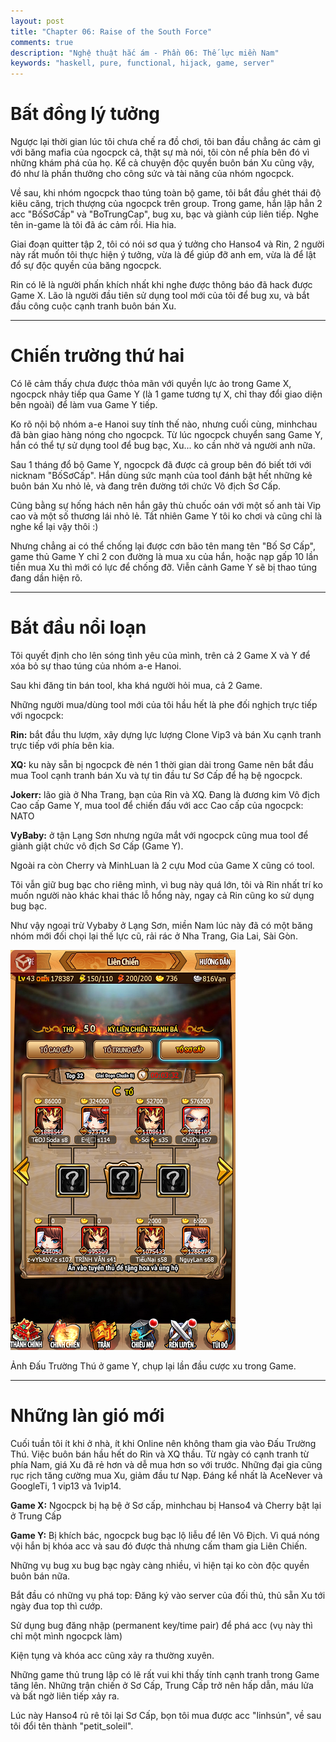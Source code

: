 ```yaml
---
layout: post
title: "Chapter 06: Raise of the South Force"
comments: true
description: "Nghệ thuật hắc ám - Phần 06: Thế lực miền Nam"
keywords: "haskell, pure, functional, hijack, game, server"
---
```


# Bất đồng lý tưởng

Ngược lại thời gian lúc tôi chưa chế ra đồ chơi, tôi ban đầu chẳng ác cảm gì với băng mafia của ngocpck cả, thật sự mà nói, tôi còn nể phía bên đó vì những khám phá của họ. Kể cả chuyện độc quyền buôn bán Xu cũng vậy, đó như là phần thưởng cho công sức và tài năng của nhóm ngocpck.

Về sau, khi nhóm ngocpck thao túng toàn bộ game, tôi bắt đầu ghét thái độ kiêu căng, trịch thượng của ngocpck trên group. Trong game, hắn lập hẳn 2 acc "BốSơCấp" và "BoTrungCap", bug xu, bạc và giành cúp liên tiếp. Nghe tên in-game là tôi đã ác cảm rồi. Hia hia.

Giai đoạn quitter tập 2, tôi có nói sơ qua ý tưởng cho Hanso4 và Rin, 2 người này rất muốn tôi thực hiện ý tưởng, vừa là để giúp đỡ anh em, vừa là để lật đổ sự độc quyền của băng ngocpck.

Rin có lẽ là người phấn khích nhất khi nghe được thông báo đã hack được Game X. Lão là người đầu tiên sử dụng tool mới của tôi để bug xu, và bắt đầu công cuộc cạnh tranh buôn bán Xu.

---

# Chiến trường thứ hai

Có lẽ cảm thấy chưa được thỏa mãn với quyền lực ảo trong Game X, ngocpck nhảy tiếp qua Game Y (là 1 game tương tự X, chỉ thay đổi giao diện bên ngoài) để làm vua Game Y tiếp.

Ko rõ nội bộ nhóm a-e Hanoi suy tính thế nào, nhưng cuối cùng, minhchau đã bàn giao hàng nóng cho ngocpck. Từ lúc ngocpck chuyển sang Game Y, hắn có thể tự sử dụng tool để bug bạc, Xu... ko cần nhờ vả người anh nữa.

Sau 1 tháng đổ bộ Game Y, ngocpck đã được cả group bên đó biết tới với nicknam "BốSơCấp". Hắn dùng sức mạnh của tool đánh bật hết những kẻ buôn bán Xu nhỏ lẻ, và đang trên đường tới chức Vô địch Sơ Cấp.

Cũng bằng sự hống hách nên hắn gây thù chuốc oán với một số anh tài Vip cao và một số thương lái nhỏ lẻ. Tất nhiên Game Y tôi ko chơi và cũng chỉ là nghe kể lại vậy thôi :)

Nhưng chẳng ai có thể chống lại được cơn bão tên mang tên "Bố Sơ Cấp", game thủ Game Y chỉ 2 con đường là mua xu của hắn, hoặc nạp gấp 10 lần tiền mua Xu thì mới có lực để chống đỡ. Viễn cảnh Game Y sẽ bị thao túng đang dần hiện rõ.

---

# Bắt đầu nổi loạn

Tôi quyết định cho lên sóng tình yêu của mình, trên cả 2 Game X và Y để xóa bỏ sự thao túng của nhóm a-e Hanoi.

Sau khi đăng tin bán tool, kha khá người hỏi mua, cả 2 Game.

Những người mua/dùng tool mới của tôi hầu hết là phe đối nghịch trực tiếp với ngocpck:

**Rin:** bắt đầu thu lượm, xây dựng lực lượng Clone Vip3 và bán Xu cạnh tranh trực tiếp với phía bên kia.

**XQ:** ku này sẵn bị ngocpck đè nén 1 thời gian dài trong Game nên bắt đầu mua Tool cạnh tranh bán Xu và tự tin đầu tư Sơ Cấp để hạ bệ ngocpck.

**Jokerr:** lão già ở Nha Trang, bạn của Rin và XQ. Đang là đương kim Vô địch Cao cấp Game Y, mua tool để chiến đấu với acc Cao cấp của ngocpck: NATO

**VyBaby:** ở tận Lạng Sơn nhưng ngứa mắt với ngocpck cũng mua tool để giành giật chức vô địch Sơ Cấp (Game Y).

Ngoài ra còn Cherry và MinhLuan là 2 cựu Mod của Game X cũng có tool.

Tôi vẫn giữ bug bạc cho riêng mình, vì bug này quá lớn, tôi và Rin nhất trí ko muốn người nào khác khai thác lỗ hổng này, ngay cả Rin cũng ko sử dụng bug bạc.

Như vậy ngoại trừ Vybaby ở Lạng Sơn, miền Nam lúc này đã có một băng nhóm mới đối chọi lại thế lực cũ, rải rác ở Nha Trang, Gia Lai, Sài Gòn.

![Liên chiến Game Y](/assets/images/aspect-of-programming/cross-war-2.png)

Ảnh Đấu Trường Thú ở game Y, chụp lại lần đầu cược xu trong Game.

---

# Những làn gió mới

Cuối tuần tôi ít khi ở nhà, ít khi Online nên không tham gia vào Đấu Trường Thú. Việc buôn bán hầu hết do Rin và XQ thầu. Từ ngày có cạnh tranh từ phía Nam, giá Xu đã rẻ hơn và dễ mua hơn so với trước. Những đại gia cũng rục rịch tăng cường mua Xu, giảm đầu tư Nạp. Đáng kể nhất là AceNever và GoogleTi, 1 vip13 và 1vip14.

**Game X:** Ngocpck bị hạ bệ ở Sơ cấp, minhchau bị Hanso4 và Cherry bật lại ở Trung Cấp

**Game Y:** Bị khích bác, ngocpck bug bạc lộ liễu để lên Vô Địch. Vì quá nóng vội hắn bị khóa acc và sau đó được thả nhưng cấm tham gia Liên Chiến.

Những vụ bug xu bug bạc ngày càng nhiều, vì hiện tại ko còn độc quyền buôn bán nữa.

Bắt đầu có những vụ phá top: Đăng ký vào server của đối thủ, thủ sẵn Xu tới ngày đua top thì cướp.

Sử dụng bug đăng nhập (permanent key/time pair) để phá acc (vụ này thì chỉ một mình ngocpck làm)

Kiện tụng và khóa acc cũng xảy ra thường xuyên.

Những game thủ trung lập có lẽ rất vui khi thấy tính cạnh tranh trong Game tăng lên. Những trận chiến ở Sơ Cấp, Trung Cấp trở nên hấp dẫn, máu lửa và bất ngờ liên tiếp xảy ra.

Lúc này Hanso4 rủ rê tôi lại Sơ Cấp, bọn tôi mua được acc "linhsún", về sau tôi đổi tên thành "petit_soleil".
